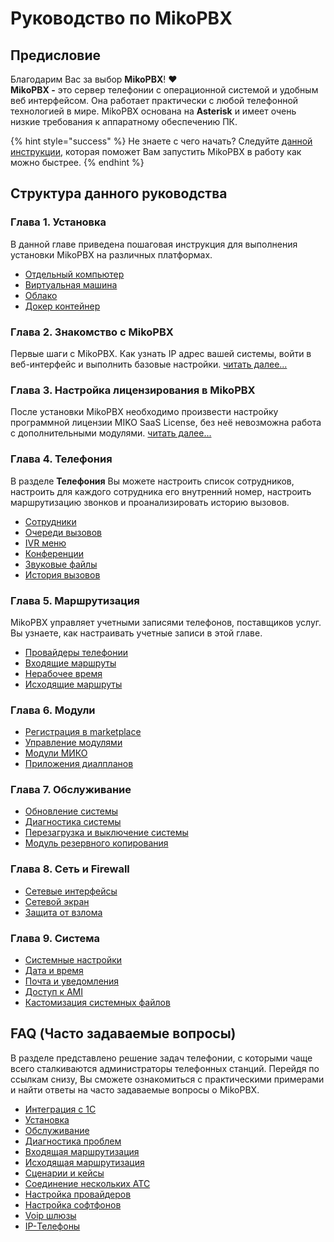 # Руководство по MikoPBX

## Предисловие <a href="#predislovie" id="predislovie"></a>

Благодарим Вас за выбор **MikoPBX**! :heart:\
**MikoPBX -** это сервер телефонии с операционной системой и удобным веб интерфейсом. Она работает практически с любой телефонной технологией в мире. MikoPBX основана на **Asterisk** и имеет очень низкие требования к аппаратному обеспечению ПК.

{% hint style="success" %}
Не знаете с чего начать? Следуйте [данной инструкции](readme/quick-start.md), которая поможет Вам запустить MikoPBX в работу как можно быстрее.
{% endhint %}

## Структура данного руководства <a href="#struktura_dannogo_rukovodstva" id="struktura_dannogo_rukovodstva"></a>

### Глава 1. Установка <a href="#glava_1_ustanovka" id="glava_1_ustanovka"></a>

В данной главе приведена пошаговая инструкция для выполнения установки MikoPBX на различных платформах.

* [Отдельный компьютер ](setup/bare-metal.md)
* [Виртуальная машина](setup/hypervisor/)
* [Облако](setup/cloud/)
* [Докер контейнер](setup/docker/)

### Глава 2. Знакомство с MikoPBX <a href="#glava_2_znakomstvo_s_mikopbx" id="glava_2_znakomstvo_s_mikopbx"></a>

Первые шаги с MikoPBX. Как узнать IP адрес вашей системы, войти в веб-интерфейс и выполнить базовые настройки. [читать далее...](readme/getting-to-know-mikopbx.md)

### Глава 3. Настройка лицензирования в MikoPBX <a href="#glava_3_nastrojka_licenzirovanija_v_mikopbx" id="glava_3_nastrojka_licenzirovanija_v_mikopbx"></a>

После установки MikoPBX необходимо произвести настройку программной лицензии MIKO SaaS License, без неё невозможна работа с дополнительными модулями. [читать далее...](manual/modules/pbx-extension-modules/licensing.md)

### Глава 4. Телефония <a href="#glava_4_telefonija" id="glava_4_telefonija"></a>

&#x20;В разделе **Телефония** Вы можете настроить список сотрудников, настроить для каждого сотрудника его внутренний номер, настроить маршрутизацию звонков и проанализировать историю вызовов.

* [Сотрудники](manual/telephony/extensions.md)&#x20;
* [Очереди вызовов](manual/telephony/call-queues.md)
* [IVR меню](manual/telephony/ivr-menu.md)
* [Конференции](manual/telephony/conference-rooms.md)
* [Звуковые файлы](manual/telephony/sound-files.md)
* [История вызовов](manual/telephony/call-detail-records.md)

### Глава 5. Маршрутизация <a href="#glava_5_marshrutizacija" id="glava_5_marshrutizacija"></a>

&#x20;MikoPBX управляет учетными записями телефонов, поставщиков услуг. Вы узнаете, как настраивать учетные записи в этой главе.

* [Провайдеры телефонии](manual/routing/providers.md)
* [Входящие маршруты](manual/routing/incoming-routing.md)
* [Нерабочее время](manual/routing/out-off-work-time.md)
* [Исходящие маршруты](manual/routing/outbound-routing.md)

### Глава 6. Модули

* [Регистрация в marketplace](manual/modules/pbx-extension-modules/licensing.md)
* [Управление модулями ](manual/modules/pbx-extension-modules/)
* [Модули МИКО](modules/miko/)
* [Приложения диалпланов](manual/modules/dialplan-applications.md)

### Глава 7. Обслуживание <a href="#glava_7_obsluzhivanie" id="glava_7_obsluzhivanie"></a>

* [Обновление системы](manual/maintenance/update/)
* [Диагностика системы](manual/maintenance/system-diagnostic.md)
* [Перезагрузка и выключение системы](manual/maintenance/restart.md)
* [Модуль резервного копирования ](manual/maintenance/backup.md)

### Глава 8. Сеть и Firewall <a href="#glava_8_set_i_firewall" id="glava_8_set_i_firewall"></a>

* [Сетевые интерфейсы](manual/connectivity/network.md)
* [Сетевой экран](manual/connectivity/firewall.md)
* [Защита от взлома](manual/connectivity/fail2-ban.md)

### Глава 9. Система <a href="#glava_9_sistema" id="glava_9_sistema"></a>

* [Системные настройки](manual/system/general-settings.md)
* [Дата и время](manual/system/time-settings.md)
* [Почта и уведомления ](manual/system/mail-settings/)
* [Доступ к AMI](manual/system/asterisk-managers.md)
* [Кастомизация системных файлов](manual/system/custom-files.md)

## FAQ (Часто задаваемые вопросы) <a href="#faq" id="faq"></a>

В разделе представлено решение задач телефонии, с которыми чаще всего сталкиваются администраторы телефонных станций. Перейдя по ссылкам снизу, Вы сможете ознакомиться с практическими примерами и найти ответы на часто задаваемые вопросы о MikoPBX.

* [Интеграция с 1С](faq/1c-integrations/)
* [Установка](faq/setup/)
* [Обслуживание](faq/management/)
* [Диагностика проблем](faq/troubleshooting/)
* [Входящая маршрутизация](faq/incoming-routing/)&#x20;
* [Исходящая маршрутизация](faq/outbound-routing/)
* [Сценарии и кейсы](faq/cases/)
* [Соединение нескольких АТС](faq/interconnections/)
* [Настройка провайдеров](faq/providers/)
* [Настройка софтфонов](faq/softphones/)
* [Voip шлюзы](faq/voip-gateways/)
* [IP-Телефоны](faq/ip-telefones/)

